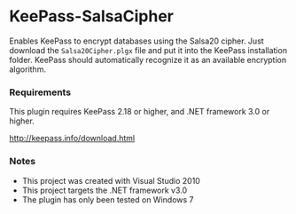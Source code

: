 # KeePass-SalsaCipher

Enables KeePass to encrypt databases using the Salsa20 cipher. Just download 
the `Salsa20Cipher.plgx` file and put it into the KeePass installation folder. 
KeePass should automatically recognize it as an available encryption algorithm. 

### Requirements

This plugin requires KeePass 2.18 or higher, and .NET framework 3.0 or higher. 

http://keepass.info/download.html

### Notes
- This project was created with Visual Studio 2010
- This project targets the .NET framework v3.0
- The plugin has only been tested on Windows 7
